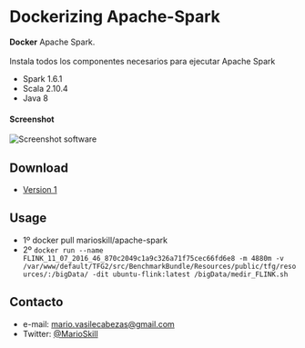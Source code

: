 Dockerizing Apache-Spark 
======
**Docker**  Apache Spark.
<br><br>
Instala todos los componentes necesarios para ejecutar Apache Spark
* Spark 1.6.1
* Scala 2.10.4
* Java 8

#### Screenshot
![Screenshot software](http://spark.apache.org/images/spark-logo-trademark.png "screenshot software")

## Download
* [Version 1](https://github.com/MarioSkill/Apache-Spark/archive/master.zip)

## Usage
* 1º docker pull marioskill/apache-spark
* 2º ```docker run --name FLINK_11_07_2016_46_870c2049c1a9c326a71f75cec66fd6e8 -m 4880m -v /var/www/default/TFG2/src/BenchmarkBundle/Resources/public/tfg/resources/:/bigData/ -dit ubuntu-flink:latest /bigData/medir_FLINK.sh```

## Contacto
* e-mail: mario.vasilecabezas@gmail.com
* Twitter: [@MarioSkill](https://twitter.com/MarioSkill "twitterhandle on twitter")

